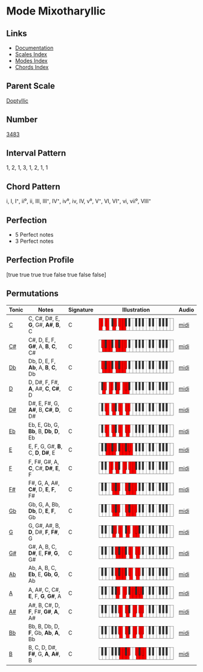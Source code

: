 # Mode Mixotharyllic

## Links

- [Documentation](index.md)
- [Scales Index](Scales.md)
- [Modes Index](Modes.md)
- [Chords Index](Chords.md)

## Parent Scale

[Doptyllic](ScaleDoptyllic.md)

## Number

[3483](https://ianring.com/musictheory/scales/3483)

## Interval Pattern

1, 2, 1, 3, 1, 2, 1, 1

## Chord Pattern

i, I, I⁺, ii⁰, ii, III, III⁺, IV⁺, iv⁰, iv, IV, v⁰, V⁺, VI, VI⁺, vi, vii⁰, VIII⁺

## Perfection

- 5 Perfect notes
- 3 Perfect notes

## Perfection Profile

[true true true true false true false false]

## Permutations

| Tonic | Notes | Signature | Illustration | Audio |
|-------|-------|-----------|--------------|-------|
| [C](ModeCNaturalMixotharyllic.md) | C, C#, D#, E, **G**, G#, **A#**, **B**, C | C | ![CNaturalMixotharyllic](ModeCNaturalMixotharyllic.png) | [midi](https://github.com/edipermadi/music/blob/main/docs/ModeCNaturalMixotharyllic.mid?raw=true) |
| [C#](ModeCSharpMixotharyllic.md) | C#, D, E, F, **G#**, A, **B**, **C**, C# | C | ![CSharpMixotharyllic](ModeCSharpMixotharyllic.png) | [midi](https://github.com/edipermadi/music/blob/main/docs/ModeCSharpMixotharyllic.mid?raw=true) |
| [Db](ModeDFlatMixotharyllic.md) | Db, D, E, F, **Ab**, A, **B**, **C**, Db | C | ![DFlatMixotharyllic](ModeDFlatMixotharyllic.png) | [midi](https://github.com/edipermadi/music/blob/main/docs/ModeDFlatMixotharyllic.mid?raw=true) |
| [D](ModeDNaturalMixotharyllic.md) | D, D#, F, F#, **A**, A#, **C**, **C#**, D | C | ![DNaturalMixotharyllic](ModeDNaturalMixotharyllic.png) | [midi](https://github.com/edipermadi/music/blob/main/docs/ModeDNaturalMixotharyllic.mid?raw=true) |
| [D#](ModeDSharpMixotharyllic.md) | D#, E, F#, G, **A#**, B, **C#**, **D**, D# | C | ![DSharpMixotharyllic](ModeDSharpMixotharyllic.png) | [midi](https://github.com/edipermadi/music/blob/main/docs/ModeDSharpMixotharyllic.mid?raw=true) |
| [Eb](ModeEFlatMixotharyllic.md) | Eb, E, Gb, G, **Bb**, B, **Db**, **D**, Eb | C | ![EFlatMixotharyllic](ModeEFlatMixotharyllic.png) | [midi](https://github.com/edipermadi/music/blob/main/docs/ModeEFlatMixotharyllic.mid?raw=true) |
| [E](ModeENaturalMixotharyllic.md) | E, F, G, G#, **B**, C, **D**, **D#**, E | C | ![ENaturalMixotharyllic](ModeENaturalMixotharyllic.png) | [midi](https://github.com/edipermadi/music/blob/main/docs/ModeENaturalMixotharyllic.mid?raw=true) |
| [F](ModeFNaturalMixotharyllic.md) | F, F#, G#, A, **C**, C#, **D#**, **E**, F | C | ![FNaturalMixotharyllic](ModeFNaturalMixotharyllic.png) | [midi](https://github.com/edipermadi/music/blob/main/docs/ModeFNaturalMixotharyllic.mid?raw=true) |
| [F#](ModeFSharpMixotharyllic.md) | F#, G, A, A#, **C#**, D, **E**, **F**, F# | C | ![FSharpMixotharyllic](ModeFSharpMixotharyllic.png) | [midi](https://github.com/edipermadi/music/blob/main/docs/ModeFSharpMixotharyllic.mid?raw=true) |
| [Gb](ModeGFlatMixotharyllic.md) | Gb, G, A, Bb, **Db**, D, **E**, **F**, Gb | C | ![GFlatMixotharyllic](ModeGFlatMixotharyllic.png) | [midi](https://github.com/edipermadi/music/blob/main/docs/ModeGFlatMixotharyllic.mid?raw=true) |
| [G](ModeGNaturalMixotharyllic.md) | G, G#, A#, B, **D**, D#, **F**, **F#**, G | C | ![GNaturalMixotharyllic](ModeGNaturalMixotharyllic.png) | [midi](https://github.com/edipermadi/music/blob/main/docs/ModeGNaturalMixotharyllic.mid?raw=true) |
| [G#](ModeGSharpMixotharyllic.md) | G#, A, B, C, **D#**, E, **F#**, **G**, G# | C | ![GSharpMixotharyllic](ModeGSharpMixotharyllic.png) | [midi](https://github.com/edipermadi/music/blob/main/docs/ModeGSharpMixotharyllic.mid?raw=true) |
| [Ab](ModeAFlatMixotharyllic.md) | Ab, A, B, C, **Eb**, E, **Gb**, **G**, Ab | C | ![AFlatMixotharyllic](ModeAFlatMixotharyllic.png) | [midi](https://github.com/edipermadi/music/blob/main/docs/ModeAFlatMixotharyllic.mid?raw=true) |
| [A](ModeANaturalMixotharyllic.md) | A, A#, C, C#, **E**, F, **G**, **G#**, A | C | ![ANaturalMixotharyllic](ModeANaturalMixotharyllic.png) | [midi](https://github.com/edipermadi/music/blob/main/docs/ModeANaturalMixotharyllic.mid?raw=true) |
| [A#](ModeASharpMixotharyllic.md) | A#, B, C#, D, **F**, F#, **G#**, **A**, A# | C | ![ASharpMixotharyllic](ModeASharpMixotharyllic.png) | [midi](https://github.com/edipermadi/music/blob/main/docs/ModeASharpMixotharyllic.mid?raw=true) |
| [Bb](ModeBFlatMixotharyllic.md) | Bb, B, Db, D, **F**, Gb, **Ab**, **A**, Bb | C | ![BFlatMixotharyllic](ModeBFlatMixotharyllic.png) | [midi](https://github.com/edipermadi/music/blob/main/docs/ModeBFlatMixotharyllic.mid?raw=true) |
| [B](ModeBNaturalMixotharyllic.md) | B, C, D, D#, **F#**, G, **A**, **A#**, B | C | ![BNaturalMixotharyllic](ModeBNaturalMixotharyllic.png) | [midi](https://github.com/edipermadi/music/blob/main/docs/ModeBNaturalMixotharyllic.mid?raw=true) |
